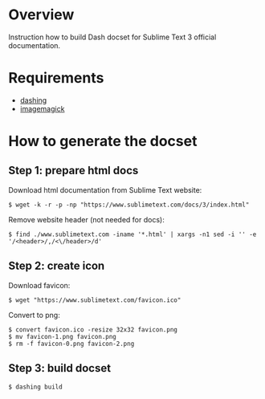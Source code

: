 # Overview

Instruction how to build Dash docset for Sublime Text 3 official documentation.

# Requirements

* [dashing](https://github.com/technosophos/dashing#readme)
* [imagemagick](https://www.imagemagick.org)

# How to generate the docset

## Step 1: prepare html docs

Download html documentation from Sublime Text website:

    $ wget -k -r -p -np "https://www.sublimetext.com/docs/3/index.html"

Remove website header (not needed for docs):

    $ find ./www.sublimetext.com -iname '*.html' | xargs -n1 sed -i '' -e '/<header>/,/<\/header>/d'

## Step 2: create icon

Download favicon:

    $ wget "https://www.sublimetext.com/favicon.ico"

Convert to png:

    $ convert favicon.ico -resize 32x32 favicon.png
    $ mv favicon-1.png favicon.png
    $ rm -f favicon-0.png favicon-2.png

## Step 3: build docset

    $ dashing build
